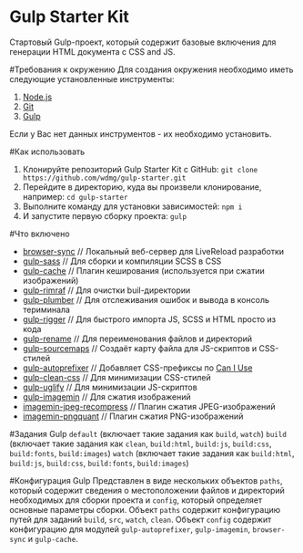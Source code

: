 # Gulp Starter Kit
Стартовый Gulp-проект, который содержит базовые включения для генерации HTML документа с CSS and JS.

#Требования к окружению
Для создания окружения необходимо иметь следующие установленные инструменты:

1. [Node.js](https://nodejs.org)
2. [Git](https://git-scm.com)
3. [Gulp](https://gulpjs.com)

Если у Вас нет данных инструментов - их необходимо установить.

#Как использовать
1. Клонируйте репозиторий Gulp Starter Kit с GitHub: `git clone https://github.com/wdmg/gulp-starter.git`
2. Перейдите в директорию, куда вы произвели клонирование, например: `cd gulp-starter`
3. Выполните команду для установки зависимостей: `npm i`
4. И запустите первую сборку проекта: `gulp`

#Что включено
* [browser-sync](https://browsersync.io/docs/gulp) // Локальный веб-сервер для LiveReload разработки
* [gulp-sass](https://www.npmjs.com/package/gulp-sass) // Для сборки и компиляции SCSS в CSS
* [gulp-cache](https://www.npmjs.com/package/gulp-cache) // Плагин кеширования (используется при сжатии изображений)
* [gulp-rimraf](https://www.npmjs.com/package/gulp-rimraf) // Для очистки buil-директории
* [gulp-plumber](https://www.npmjs.com/package/gulp-plumber) // Для отслеживания ошибок и вывода в консоль териминала
* [gulp-rigger](https://www.npmjs.com/package/gulp-rigger) // Для быстрого импорта JS, SCSS и HTML просто из кода
* [gulp-rename](https://www.npmjs.com/package/gulp-rename) // Для переименования файлов и директорий
* [gulp-sourcemaps](https://www.npmjs.com/package/gulp-sourcemaps) // Создаёт карту файла для JS-скриптов и CSS-стилей
* [gulp-autoprefixer](https://www.npmjs.com/package/gulp-autoprefixer) // Добавляет CSS-префиксы по [Can I Use](https://caniuse.com/)
* [gulp-clean-css](https://www.npmjs.com/package/gulp-clean-css) // Для минимизации CSS-стилей
* [gulp-uglify](https://www.npmjs.com/package/gulp-uglify) // Для минимизации JS-скриптов
* [gulp-imagemin](https://www.npmjs.com/package/gulp-imagemin) // Для сжатия изображений
* [imagemin-jpeg-recompress](https://www.npmjs.com/package/imagemin-jpeg-recompress) // Плагин сжатия JPEG-изображений
* [imagemin-pngquant](https://www.npmjs.com/package/imagemin-pngquant) // Плагин сжатия PNG-изображений

#Задания Gulp
`default` (включает такие задания как `build`, `watch`)
`build` (включает такие задания как `clean`, `build:html`, `build:js`, `build:css`, `build:fonts`, `build:images`)
`watch` (включает такие задания как `build:html`, `build:js`, `build:css`, `build:fonts`, `build:images`)

#Конфигурация Gulp
Представлен в виде нескольких объектов `paths`, который содержит сведения о местоположении файлов и директорий необходимых для сборки проекта и `config`, который определяет основные параметры сборки.
Объект `paths` содержит конфигурацию путей для заданий `build`, `src`, `watch`, `clean`.
Объект `config` содержит конфигурацию для модулей `gulp-autoprefixer`, `gulp-imagemin`, `browser-sync` и `gulp-cache`.
